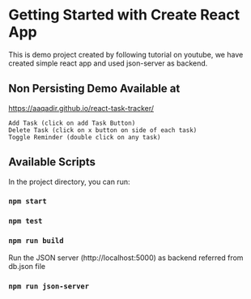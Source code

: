 # Getting Started with Create React App

This is demo project created by following tutorial on youtube, we have created simple react app and used json-server as backend.

## Non Persisting Demo Available at

https://aaqadir.github.io/react-task-tracker/
```
Add Task (click on add Task Button)
Delete Task (click on x button on side of each task)
Toggle Reminder (double click on any task)
```

## Available Scripts

In the project directory, you can run:

### `npm start`

### `npm test`

### `npm run build`

Run the JSON server (http://localhost:5000) as backend referred from db.json file

### `npm run json-server`
